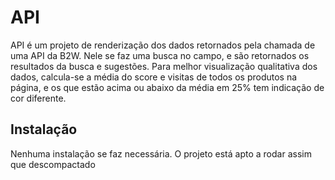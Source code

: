 # API

API é um projeto de renderização dos dados retornados pela chamada de uma API da B2W. Nele se faz uma busca no campo, e são retornados os resultados da busca e sugestões.
Para melhor visualização qualitativa dos dados, calcula-se a média do score e visitas de todos os produtos na página, e os que estão acima ou abaixo da média em 25% tem indicação de cor diferente.


## Instalação

Nenhuma instalação se faz necessária. O projeto está apto a rodar assim que descompactado


